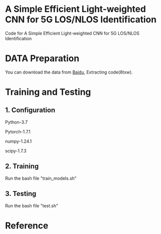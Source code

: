 # A Simple Efficient Light-weighted CNN for 5G LOS/NLOS Identification
Code for A Simple Efficient Light-weighted CNN for 5G LOS/NLOS Identification


# DATA Preparation
You can download the data from [Baidu](https://pan.baidu.com/s/1BFoogq4PqT2mU8H9j2w4Qg), Extracting code(6txw).

# Training and Testing
## 1. Configuration

Python-3.7

Pytorch-1.7.1

numpy-1.24.1

scipy-1.7.3


## 2. Training
Run the bash file "train_models.sh"

## 3. Testing
Run the bash file "test.sh"

# Reference

